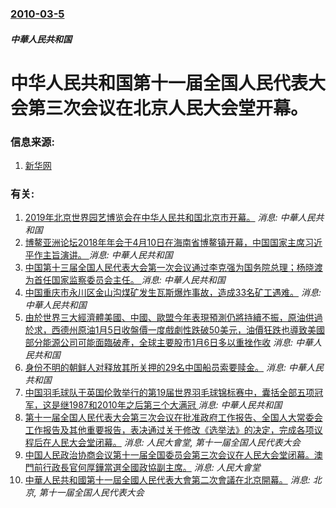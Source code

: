 ### [2010-03-5](/news/2010/03/5/index.md)

##### 中華人民共和国
#  中华人民共和国第十一届全国人民代表大会第三次会议在北京人民大会堂开幕。




### 信息来源:

1. [新华网](http://news.xinhuanet.com/politics/2010-03/05/content_13104149.htm)

### 有关:

1. [2019年北京世界园艺博览会在中华人民共和国北京市开幕。](/zh/news/2019/04/29/2019年北京世界园艺博览会在中华人民共和国北京市开幕.md) _消息: 中華人民共和国_
2. [博鳌亚洲论坛2018年年会于4月10日在海南省博鳌镇开幕，中国国家主席习近平作主旨演讲。 ](/zh/news/2018/04/10/博鳌亚洲论坛2018年年会于4月10日在海南省博鳌镇开幕-中国国家主席习近平作主旨演讲.md) _消息: 中華人民共和国_
3. [中国第十三届全国人民代表大会第一次会议通过李克强为国务院总理；杨晓渡为首任国家监察委员会主任。 ](/zh/news/2018/03/18/中国第十三届全国人民代表大会第一次会议通过李克强为国务院总理-杨晓渡为首任国家监察委员会主任.md) _消息: 中華人民共和国_
4. [中国重庆市永川区金山沟煤矿发生瓦斯爆炸事故，造成33名矿工遇难。](/zh/news/2016/10/31/中国重庆市永川区金山沟煤矿发生瓦斯爆炸事故-造成33名矿工遇难.md) _消息: 中華人民共和国_
5. [ 由於世界三大經濟體美國、中國、歐盟今年表現預測仍將持續不振，原油供過於求，西德州原油1月5日收盤價一度戲劇性跌破50美元，油價狂跌也導致美國部分能源公司可能面臨破產，全球主要股市1月6日多以重挫作收](/zh/news/2015/01/6/由於世界三大經濟體美國-中國-歐盟今年表現預測仍將持續不振-原油供過於求-西德州原油1月5日收盤價一度戲劇性跌破50美.md) _消息: 中華人民共和国_
6. [ 身份不明的朝鲜人对释放其所关押的29名中国船员索要赎金。](/zh/news/2012/05/17/身份不明的朝鲜人对释放其所关押的29名中国船员索要赎金.md) _消息: 中華人民共和国_
7. [ 中国羽毛球队于英国伦敦举行的第19届世界羽毛球锦标赛中，囊括全部五项冠军，这是继1987和2010年之后第三个大满冠 ](/zh/news/2011/08/14/中国羽毛球队于英国伦敦举行的第19届世界羽毛球锦标赛中-囊括全部五项冠军-这是继1987和2010年之后第三个大满冠.md) _消息: 中華人民共和国_
8. [ 第十一届全国人民代表大会第三次会议在批准政府工作报告、全国人大常委会工作报告及其他重要报告，表决通过关于修改《选举法》的决定，完成各项议程后在人民大会堂闭幕。](/zh/news/2010/03/14/第十一届全国人民代表大会第三次会议在批准政府工作报告-全国人大常委会工作报告及其他重要报告-表决通过关于修改-选举法.md) _消息: 人民大會堂, 第十一届全国人民代表大会_
9. [ 中国人民政治协商会议第十一届全国委员会第三次会议在人民大会堂闭幕。澳門前行政長官何厚鏵當選全國政協副主席。](/zh/news/2010/03/13/中国人民政治协商会议第十一届全国委员会第三次会议在人民大会堂闭幕-澳門前行政長官何厚鏵當選全國政協副主席.md) _消息: 人民大會堂_
10. [中華人民共和國第十一屆全國人民代表大會第二次會議在北京開幕。](/zh/news/2009/03/5/中華人民共和國第十一屆全國人民代表大會第二次會議在北京開幕.md) _消息: 北京, 第十一届全国人民代表大会_
